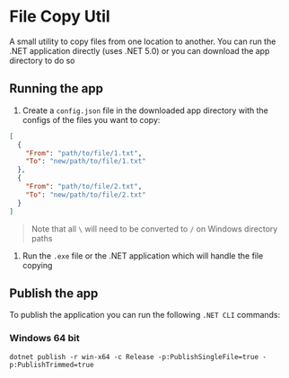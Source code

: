 # File Copy Util

A small utility to copy files from one location to another. You can run the .NET application directly (uses .NET 5.0) or you can download the app directory to do so

## Running the app

1. Create a `config.json` file in the downloaded app directory with the configs of the files you want to copy:

```json
[
  {
    "From": "path/to/file/1.txt",
    "To": "new/path/to/file/1.txt"
  },
  {
    "From": "path/to/file/2.txt",
    "To": "new/path/to/file/2.txt"
  }
]
```

> Note that all `\` will need to be converted to `/` on Windows directory paths

1. Run the `.exe` file or the .NET application which will handle the file copying

## Publish the app

To publish the application you can run the following `.NET CLI` commands:

### Windows 64 bit

```
dotnet publish -r win-x64 -c Release -p:PublishSingleFile=true -p:PublishTrimmed=true
```